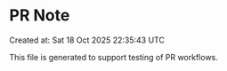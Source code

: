 # PR Note

Created at: Sat 18 Oct 2025 22:35:43 UTC

This file is generated to support testing of PR workflows.
